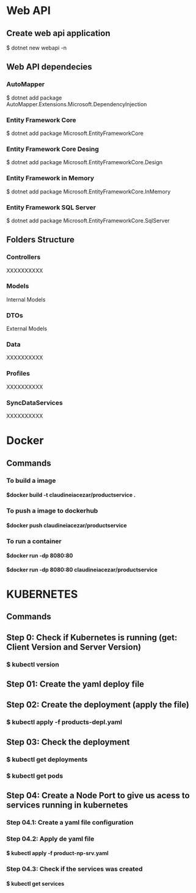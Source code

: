 # Web API

## Create web api application

$ dotnet new webapi -n <app-name>

## Web API dependecies

### AutoMapper

$ dotnet add package AutoMapper.Extensions.Microsoft.DependencyInjection

### Entity Framework Core

$ dotnet add package Microsoft.EntityFrameworkCore

### Entity Framework Core Desing

$ dotnet add package Microsoft.EntityFrameworkCore.Design

### Entity Framework in Memory

$ dotnet add package Microsoft.EntityFrameworkCore.InMemory

### Entity Framework SQL Server

$ dotnet add package Microsoft.EntityFrameworkCore.SqlServer

## Folders Structure

### Controllers

XXXXXXXXXX

### Models

Internal Models

### DTOs

External Models

### Data

XXXXXXXXXX

### Profiles

XXXXXXXXXX

### SyncDataServices

XXXXXXXXXX

#

# Docker

## Commands

### To build a image

#### $docker build -t claudineiacezar/productservice .

### To push a image to dockerhub

#### $docker push claudineiacezar/productservice

### To run a container

#### $docker run -dp 8080:80 <image name>

#### $docker run -dp 8080:80 claudineiacezar/productservice

#

# KUBERNETES

## Commands

## Step 0: Check if Kubernetes is running (get: Client Version and Server Version)

### $ kubectl version

## Step 01: Create the yaml deploy file

## Step 02: Create the deployment (apply the file)

### $ kubectl apply -f products-depl.yaml

## Step 03: Check the deployment

### $ kubectl get deployments

### $ kubectl get pods

## Step 04: Create a Node Port to give us acess to services running in kubernetes

### Step 04.1: Create a yaml file configuration

### Step 04.2: Apply de yaml file

#### $ kubectl apply -f product-np-srv.yaml

### Step 04.3: Check if the services was created

#### $ kubectl get services
